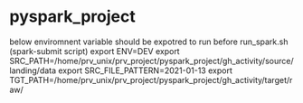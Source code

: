 # pyspark_project
below enviromnent variable should be expotred to run before run_spark.sh (spark-submit script)
export ENV=DEV
export SRC_PATH=/home/prv_unix/prv_project/pyspark_project/gh_activity/source/landing/data
export SRC_FILE_PATTERN=2021-01-13
export TGT_PATH=/home/prv_unix/prv_project/pyspark_project/gh_activity/target/raw/
